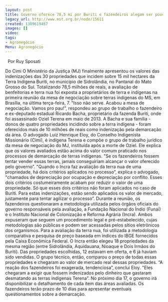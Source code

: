 ```yaml
---
layout: post
title: Governo oferece 78,5 mi por Buriti e fazendeiros alegam ser pouco
legacy_url: http://www.mst.org.br/node/15611
created: 1389619487
images: []
video: 
tags:
- Agronegócio
Menu: Agronegócio
---
```



 
Por Ruy Sposati

Do Cimi
O Ministério da Justiça (MJ) finalmente apresentou os valores das indenizações das 30 propriedades que incidem sobre 15 mil hectares da Terra Indígena Buriti, no município de Sidrolândia, no Pantanal do Mato Grosso do Sul.
Totalizando 78,5 milhões de reais, a avaliação de benfeitorias e terra nua foi exposta a proprietários de terra e indígenas na primeira reunião da mesa de negociação sobre terras indígenas do MS, em Brasília, na última terça-feira, 7.
"Isso não serve. Acabou a mesa de negociação. Vamos pro pau!”, respondeu ao grupo de trabalho o fazendeiro e ex-deputado estadual Ricardo Bacha, proprietário da fazenda Buriti, onde foi assassinado Oziel Terena em maio de 2013.
A Bacha e sua família - donos de quatro propriedades incidindo sobre a terra indígena - foram oferecidos mais de 10 milhões de reais como indenização pela demarcação da área.
O advogado Luiz Henrique Eloy, do Conselho Indigenista Missionário (Cimi), é indígena Terena e compõe o grupo de trabalho jurídico da mesa de negociação do MJ, instituída após a morte de Oziel.
Ele explica que os valores avaliados estão acima do valor comum praticado nos processos de demarcação de terras indígenas. "Se os fazendeiros fossem tentar vender essas terras, jamais conseguiriam alcançar o valor oferecido pelo governo”.
"Quando o Incra faz avaliação da terra nua de uma propriedade, há dois critérios aplicados no processo”, explica o advogado, "chamados de depreciação por ocupação e depreciação por conflito. Esses dois critérios costumeiramente acabam por reduzir o valor de uma propriedade.
Só que esses dois critérios não foram aplicados no caso de Buriti. Para estas indenizações, estão sendo aplicados os valor de mercado, justamente para tentar agilizar o processo”.
Durante a reunião, os fazendeiros questionaram a metodologia utilizada pelos órgãos oficiais do governo responsáveis pela avaliação, a Fundação Nacional do Índio (Funai) e o Instituto Nacional de Colonização e Reforma Agrária (Incra). Ambos expuseram que seguem um procedimento legal e pré-estabelecido, cujas metodologias são públicas e podem ser acessadas pelos sítios eletrônicos dos organismos.
Para a avaliação da terra nua, foi utilizada a metodologia comparativa e pesquisa de preço baseada em índices do IBGE fornecidos pela Caixa Econômica Federal. O Incra então elegeu 18 propriedades da mesma região (entre Sidrolândia, Aquidauana, Nioaque e Dois Irmãos do Buriti).
Das propriedades escolhidas, 12 estavam em oferta, e 6 já haviam sido vendidas. O grupo técnico, então, comparou o preço de todas essas propriedades e chegaram ao valor de mercado real dessas propriedades.
“A reação dos fazendeiros foi exagerada, tendenciosa”, conclui Eloy. "Eles chegaram a exigir que fossem indenizados pelo dinheiro que gastaram desmatando as terras indígenas Terena”.
No próximo dia 17, o governo irá disponibilizar o detalhamento de cada item das áreas avaliadas. Os fazendeiros terão prazo de 10 dias para apresentar eventuais questionamentos sobre a demarcação.

